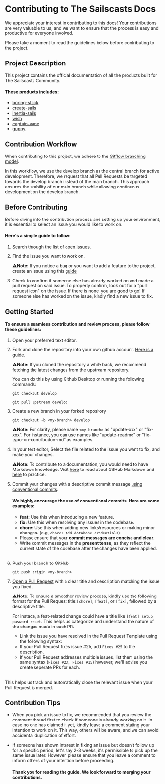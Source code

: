 # Contributing to The Sailscasts Docs

We appreciate your interest in contributing to this docs! Your contributions are very valuable to us, and we want to ensure that the process is easy and productive for everyone involved. 

Please take a moment to read the guidelines below before contributing to the project.

## Project Description

This project contains the official documentation of all the products built for The Sailscasts Community.

#### These products includes:
- [boring-stack](https://github.com/sailscastshq/boring-stack)
- [create-sails](https://github.com/sailscastshq/create-sails)
- [inertia-sails](https://github.com/sailscastshq/inertia-sails)
- [wish](https://github.com/sailscastshq/sails-hook-wish)
- [captain-vane](https://github.com/sailscastshq/captain-vane)
- [guppy](https://guppy.sailscasts.com/)


## Contribution Workflow

When contributing to this project, we adhere to the [Gitflow branching model](https://www.atlassian.com/git/tutorials/comparing-workflows/gitflow-workflow). 

In this workflow, we use the develop branch as the central branch for active development. Therefore, we request that all Pull Requests be targeted towards the develop branch instead of the main branch. This approach ensures the stability of our main branch while allowing continuous development on the develop branch.

## Before Contributing

Before diving into the contribution process and setting up your environment, it is essential to select an issue you would like to work on.

#### Here's a simple guide to follow:

1. Search through the list of [open issues](https://github.com/sailscastshq/docs.sailscasts.com/issues).
2. Find the issue you want to work on.
   
   ⚠️**Note:** If you notice a bug or you want to add a feature to the project, create an issue using this [guide](https://docs.github.com/en/issues/tracking-your-work-with-issues/creating-an-issue)

3. Check to confirm if someone else has already worked on  and made a pull request on said issue. To properly confirm, look out for a "pull request icon" on the issue. If there is none, you are good to go! If someone else has worked on the issue, kindly find a new issue to fix.


## Getting Started

#### To ensure a seamless contribution and review process, please follow these guidelines:
 
1. Open your preferred text editor.
   
2. Fork and clone the repository into your own github         account.
   [Here is a guide](https://docs.github.com/en/get-started/quickstart/fork-a-repo).
   
   ⚠️**Note:**  If you cloned the repository a while back, we recommend fetching the latest changes from the upstream repository.

    You can do this by using Github Desktop or running the following commands:
      ``` 
      git checkout develop  
      ```
      ```
      git pull upstream develop 
      ```
  
3.  Create a new branch in your forked repository
     ```
    git checkout -b <my-branch> develop
     ```
    ⚠️**Note:** For clarity, please name `<my-branch>` as "update-xxx" or "fix-xxx". For instance, you can use names like "update-readme" or "fix-typo-on-contribution-md" as examples.


4. In your text editor, Select the file related to the issue you want to fix, and make your changes.
   
   ⚠️**Note:** To contribute to a documentation, you would need to have Markdown knowledge. Visit [here](https://docs.github.com/en/get-started/writing-on-github/getting-started-with-writing-and-formatting-on-github/basic-writing-and-formatting-syntax) to read about GitHub Markdown and [here](https://www.markdowntutorial.com/) to practice.
   
5. Commit your changes with a descriptive commit message [using conventional commits](https://www.conventionalcommits.org/en/v1.0.0/).


    #### We highly encourage the use of conventional commits. Here are some examples:

     - **feat:** Use this when introducing a new feature.
     - **fix:**  Use this when resolving any issues in the codebase.
     - **chore:** Use this when adding new links/resources or making minor changes.
    (e.g, `chore: Add database credentials`)
     - Please ensure that your **commit messages are concise and clear**.
     - Write commit messages in the **present tense**, as they reflect the current state of the codebase after the changes have been applied.  
    <br/>
6. Push your branch to GitHub
   
    ```
    git push origin <my-branch>
    ```
7. [Open a Pull Request](https://help.github.com/articles/using-pull-requests/) with a clear title and description matching the issue you fixed.


    ⚠️**Note:** To ensure a smoother review process, kindly  use the following format for the Pull Request title:`[chore]`, `[feat]`, or `[fix]`, followed by a descriptive title. 
    
    For instace, a feat-related change could have a title like `[feat] setup pasword reset`. This helps us categorize and understand the nature of the changes made in each PR.

   - Link the issue you have resolved in the Pull Request Template using the following syntax:
   - If your Pull Request fixes issue #25, add `Fixes #25` to the description.
   - If your Pull Request addresses multiple issues, list them using the same syntax (`Fixes #23, Fixes #15`) however, we'll advise you create seperate PRs for each.  
  <br/>
    This helps us track and automatically close the relevant issue when your Pull Request is merged.

## Contribution Tips

- When you pick an issue to fix, we recommended that you review the comment thread first to check if someone is already working on it. In case no one has claimed it yet, kindly leave a comment stating your intention to work on it. This way, others will be aware, and we can avoid accidental duplication of effort.

- If someone has shown interest in fixing an issue but doesn't follow up for a specific period, let's say 2-3 weeks, it's permissible to pick up the same issue later. However, please ensure that you leave a comment to inform others of your intention before proceeding.


   #### Thank you for reading the guide. We look forward to merging your contributions.
